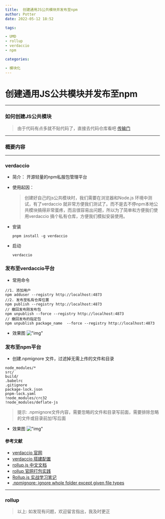 ```yaml
---
title:  创建通用JS公共模块并发布至npm
author: Potter
date: 2022-05-12 18:52

tags:

- UMD
- rollup
- verdaccio
- npm

categories:

- 模块化
---
```


# 创建通用JS公共模块并发布至npm


---
### 如何创建JS公共模块
>
> 由于代码有点多就不贴代码了，直接去代码仓库看吧  [传输门](https://github.com/aa4790139/JSCommonUtils)
---

### 概要内容


---
### verdaccio

- 简介： 开源轻量的npm私服包管理平台
- 使用起因：
    > 创建好自己的js公共模块时，我们需要在浏览器和Node.js 环境中测试，有了verdaccio 就非常方便我们测试了。而不是去不停npm本地公共模块搞得非常蛋疼，而且很容易出问题，所以为了简单和方便我们使用verdaccio 搞个私有仓库，方便我们模拟安装使用。
- 安装

    ```
    pnpm install -g verdaccio
    ```

- 启动

    ```
    verdaccio
    ```

### 发布至verdaccio平台

- 常用命令

```
//1. 添加用户
npm adduser --registry http://localhost:4873
//2. 发布至私有仓库位置
npm publish --registry http://localhost:4873
// 撤回发布刚发布包
npm unpublish --force --registry http://localhost:4873 
// 撤回发布的指定包
npm unpublish package_name  --force --registry http://localhost:4873
```

- 效果图
!["img"](https://cdn.jsdelivr.net/gh/aa4790139/BlogPicBed@master//img/20210303144737.png)

### 发布至npm平台

- 创建.npmignore 文件，过滤掉无需上传的文件和目录

```
node_modules/*
src/
build/
.babelrc
.gitignore
package-lock.json
pnpm-lock.yaml
!node_modules/crc32
!node_modules/deflate-js
```

> 提示: .npmignore文件内容，需要忽略的文件和目录写前面，需要排除忽略的文件或目录前加!写后面

- 效果图
!["img"](https://cdn.jsdelivr.net/gh/aa4790139/BlogPicBed@master//img/20210303144716.png)

#### 参考文献

- [verdaccio 官网](https://verdaccio.org/docs/en/installation)
- [verdaccio 搭建配置](https://fe.rualc.com/note/npm-verdaccio.html#npm-install)
- [rollup.js 中文文档](https://www.rollupjs.com/guide/tools)
- [rollup 官网打包实践](https://github.com/Godiswill/blog/issues/6)
- [Rollup.js 实战学习笔记](https://chenshenhai.github.io/rollupjs-note/)
- [.npmignore: ignore whole folder except given file types](https://stackoverflow.com/questions/48092647/npmignore-ignore-whole-folder-except-given-file-types)
---

### rollup


> 以上: 如发现有问题，欢迎留言指出，我及时更正
